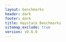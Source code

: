 ```yaml
---
layout: benchmarks
header: dark
footer: dark
title: Haystack Benchmarks
sitemap_exclude: true
version: v0.6.0
---
```


